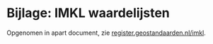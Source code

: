 Bijlage: IMKL waardelijsten
==============================

Opgenomen in apart document, zie [register.geostandaarden.nl/imkl](https://register.geostandaarden.nl/?url=kabelsleidingen/imkl).
